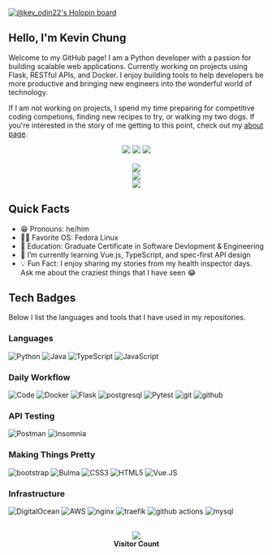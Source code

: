 [![@kev_odin22's Holopin board](https://holopin.me/kev_odin22)](https://holopin.io/@kev_odin22)

## Hello, I'm Kevin Chung ##
Welcome to my GitHub page! I am a Python developer with a passion for building scalable web applications. Currently working on projects using Flask, RESTful APIs, and Docker. I enjoy building tools to help developers be more productive and bringing new engineers into the wonderful world of technology.  

If I am not working on projects, I spend my time preparing for competitive coding competions, finding new recipes to try, or walking my two dogs. If you're interested in the story of me getting to this point, check out my [about page][about].

[about]: https://www.kchungdev.com/about

<p align="center"> 
<a href="https://www.linkedin.com/in/kchungdev/" alt="LinkedIn">
        <img src="https://img.shields.io/badge/Linkedin-blue?style=for-the-badge&logo=linkedin&logoColor=white" /></a>
<a href="https://www.kchungdev.com/" alt="Portfolio">
        <img src="https://img.shields.io/badge/Portfolio-orange?style=for-the-badge&logo=website&logoColor=white" /></a>
<a href="mailto:kev.chu.pro@gmail.com" alt="Portfolio">
        <img src="https://img.shields.io/badge/Gmail-red?style=for-the-badge&logo=gmail&logoColor=white" /></a>
<br><br>
<img src= "https://streak-stats.demolab.com?user=kev-odin&theme=github-light&hide_border=true&date_format=%5BY%20%5DM%20j"/>
<br>
<img src="https://github-readme-stats.vercel.app/api?username=kev-odin&count_private=true&show_icons=true&hide=issues" />
<br>
<img src="https://github-readme-stats.vercel.app/api/top-langs/?username=kev-odin&layout=compact&langs_count=6" />         
</p>


## Quick Facts ##
- 😁 Pronouns: he/him  
- 👨‍💻 Favorite OS: Fedora Linux  
- 📖 Education: Graduate Certificate in Software Devlopment & Engineering  
- 🌱 I’m currently learning Vue.js, TypeScript, and spec-first API design  
- 💡 Fun Fact: I enjoy sharing my stories from my health inspector days. Ask me about the craziest things that I have seen 😂  

## Tech Badges ##
Below I list the languages and tools that I have used in my repositories.

### Languages ###
![Python](https://img.shields.io/badge/Python-grey?style=for-the-badge&logo=python&logoColor=white)
![Java](https://img.shields.io/badge/Java-grey?style=for-the-badge&logo=openjdk&logoColor=white)
![TypeScript](https://img.shields.io/badge/TypeScript-grey?style=for-the-badge&logo=typescript&logoColor=white)
![JavaScript](https://img.shields.io/badge/JavaScript-grey?style=for-the-badge&logo=javascript&logoColor=white)

### Daily Workflow ###
![Code](https://img.shields.io/badge/Code-grey?style=for-the-badge&logo=visual-studio-code&logoColor=white)
![Docker](https://img.shields.io/badge/Docker-grey?style=for-the-badge&logo=docker&logoColor=white)
![Flask](https://img.shields.io/badge/Flask-grey?style=for-the-badge&logo=flask&logoColor=white)
![postgresql](https://img.shields.io/badge/postgresql-grey?style=for-the-badge&logo=postgresql&logoColor=white)
![Pytest](https://img.shields.io/badge/Pytest-grey?style=for-the-badge&logo=pytest&logoColor=white)
![git](https://img.shields.io/badge/git-grey?style=for-the-badge&logo=git&logoColor=white)
![github](https://img.shields.io/badge/github-grey?style=for-the-badge&logo=github&logoColor=white)

### API Testing ###
![Postman](https://img.shields.io/badge/Postman-grey?style=for-the-badge&logo=postman&logoColor=white)
![insomnia](https://img.shields.io/badge/insomnia-grey?style=for-the-badge&logo=insomnia&logoColor=white)

### Making Things Pretty ###
![bootstrap](https://img.shields.io/badge/bootstrap-grey?style=for-the-badge&logo=bootstrap&logoColor=white)
![Bulma](https://img.shields.io/badge/Bulma-grey?style=for-the-badge&logo=bulma&logoColor=white)
![CSS3](https://img.shields.io/badge/CSS3-grey?style=for-the-badge&logo=css3&logoColor=white)
![HTML5](https://img.shields.io/badge/HTML5-grey?style=for-the-badge&logo=html5&logoColor=white)
![Vue.JS](https://img.shields.io/badge/Vue.JS-grey?style=for-the-badge&logo=vuedotjs&logoColor=white)

### Infrastructure ###
![DigitalOcean](https://img.shields.io/badge/DigitalOcean-grey?style=for-the-badge&logo=digitalocean&logoColor=white)
![AWS](https://img.shields.io/badge/AWS-grey?style=for-the-badge&logo=amazonaws&logoColor=white)
![nginx](https://img.shields.io/badge/nginx-grey?style=for-the-badge&logo=nginx&logoColor=white)
![traefik](https://img.shields.io/badge/traefik-grey?style=for-the-badge&logo=traefikproxy&logoColor=white)
![github actions](https://img.shields.io/badge/github_actions-grey?style=for-the-badge&logo=githubactions&logoColor=white)
![mysql](https://img.shields.io/badge/mysql-grey?style=for-the-badge&logo=mysql&logoColor=white)

<p align="center"> 
<br>
<img src="https://profile-counter.glitch.me/kev-odin/count.svg" />
<br>
<strong> Visitor Count </strong>
</p>
